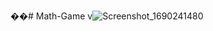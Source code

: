 ��#   M a t h - G a m e 
 
v![Screenshot_1690241480](https://github.com/Murtadha9/Math-Game/assets/138989987/c13c33cd-1b20-406a-9265-b392713c4475)
